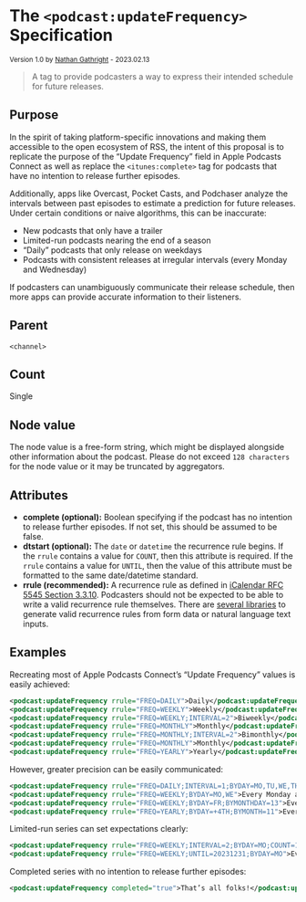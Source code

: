 # The `<podcast:updateFrequency>` Specification

<small>Version 1.0 by [Nathan Gathright](https://github.com/nathangathright) - 2023.02.13</small>

> A tag to provide podcasters a way to express their intended schedule for future releases.

## Purpose
In the spirit of taking platform-specific innovations and making them accessible to the open ecosystem of RSS, the intent of this proposal is to replicate the purpose of the “Update Frequency” field in Apple Podcasts Connect as well as replace the `<itunes:complete>` tag for podcasts that have no intention to release further episodes.

Additionally, apps like Overcast, Pocket Casts, and Podchaser analyze the intervals between past episodes to estimate a prediction for future releases. Under certain conditions or naive algorithms, this can be inaccurate:
* New podcasts that only have a trailer
* Limited-run podcasts nearing the end of a season
* “Daily” podcasts that only release on weekdays
* Podcasts with consistent releases at irregular intervals (every Monday and Wednesday)

If podcasters can unambiguously communicate their release schedule, then more apps can provide accurate information to their listeners.

## Parent
`<channel>`

## Count
Single

## Node value

The node value is a free-form string, which might be displayed alongside other information about the podcast. Please do not exceed `128 characters` for the node value or it may be truncated by aggregators.

## Attributes
* **complete (optional):** Boolean specifying if the podcast has no intention to release further episodes. If not set, this should be assumed to be false.
* **dtstart (optional):** The `date` or `datetime` the recurrence rule begins. If the `rrule` contains a value for `COUNT`, then this attribute is required. If the `rrule` contains a value for `UNTIL`, then the value of this attribute must be formatted to the same date/datetime standard.
* **rrule (recommended):** A recurrence rule as defined in [iCalendar RFC 5545 Section 3.3.10](https://www.rfc-editor.org/rfc/rfc5545#section-3.3.10). Podcasters should not be expected to be able to write a valid recurrence rule themselves. There are [several libraries](https://github.com/topics/rrule) to generate valid recurrence rules from form data or natural language text inputs.

## Examples

Recreating most of Apple Podcasts Connect’s “Update Frequency” values is easily achieved:
```xml
<podcast:updateFrequency rrule="FREQ=DAILY">Daily</podcast:updateFrequency>
<podcast:updateFrequency rrule="FREQ=WEEKLY">Weekly</podcast:updateFrequency>
<podcast:updateFrequency rrule="FREQ=WEEKLY;INTERVAL=2">Biweekly</podcast:updateFrequency>
<podcast:updateFrequency rrule="FREQ=MONTHLY">Monthly</podcast:updateFrequency>
<podcast:updateFrequency rrule="FREQ=MONTHLY;INTERVAL=2">Bimonthly</podcast:updateFrequency>
<podcast:updateFrequency rrule="FREQ=MONTHLY">Monthly</podcast:updateFrequency>
<podcast:updateFrequency rrule="FREQ=YEARLY">Yearly</podcast:updateFrequency>
```

However, greater precision can be easily communicated:
```xml
<podcast:updateFrequency rrule="FREQ=DAILY;INTERVAL=1;BYDAY=MO,TU,WE,TH,FR">Every weekday</podcast:updateFrequency>
<podcast:updateFrequency rrule="FREQ=WEEKLY;BYDAY=MO,WE">Every Monday and Wednesday</podcast:updateFrequency>
<podcast:updateFrequency rrule="FREQ=WEEKLY;BYDAY=FR;BYMONTHDAY=13">Every friday the 13th</podcast:updateFrequency>
<podcast:updateFrequency rrule="FREQ=YEARLY;BYDAY=+4TH;BYMONTH=11">Every year on American Thanksgiving</podcast:updateFrequency>
```

Limited-run series can set expectations clearly:
```xml
<podcast:updateFrequency rrule="FREQ=WEEKLY;INTERVAL=2;BYDAY=MO;COUNT=10" dtstart="20230828">Every other Monday for 10 episodes starting on Aug 28, 2023</podcast:updateFrequency>
<podcast:updateFrequency rrule="FREQ=WEEKLY;UNTIL=20231231;BYDAY=MO">Every Monday until Dec 31, 2023</podcast:updateFrequency>
```

Completed series with no intention to release further episodes:
```xml
<podcast:updateFrequency completed="true">That’s all folks!</podcast:updateFrequency>
```
